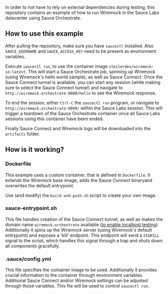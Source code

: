 In order to not have to rely on external dependencies during testing, this repository contains an example of how to run Wiremock in the Sauce Labs datacenter using Sauce Orchestrate.

## How to use this example

After pulling the repository, make sure you have `saucectl` installed. Also `SAUCE_USERNAME` and `SAUCE_ACCESS_KEY` need to be present as environment variables.

Execute `saucectl run`, to use the container image `steilerdev/wiremock-so:latest`. This will start a Sauce Orchestrate job, spinning up Wiremock (using Wiremock's hello world sample), as well as Sauce Connect. Once the Sauce Connect tunnel is available, you can start any session (while making sure to select the Sauce Connect tunnel) and navigate to `http://wiremock.orchestrate:8080/hello` to see the Wiremock response.

To end the session, either `Ctrl-C` the `saucectl run` program, or navigate to `http://wiremock.orchestrate:9999/` within the Sauce Labs session. This will trigger a teardown of the Sauce Orchestrate container once all Sauce Labs sessions using this container have been ended.

Finally Sauce Connect and Wiremock logs will be downloaded into the `artifacts` folder.

## How is it working?

### Dockerfile

This example uses a custom container, that is defined in `Dockerfile`. It extends the Wiremock base image, adds the Sauce Connect binaryand overwrites the default entrypoint.

Use (and modify) the `build-and-push.sh` script to create your own image.

### sauce-entrypoint.sh

This file handles creation of the Sauce Connect tunnel, as well as makes the domain name `wiremock.orchestrate` available ([to enable localhost testing](https://docs.saucelabs.com/secure-connections/sauce-connect/setup-configuration/specialized-environments/#testing-mobile-devices-against-localhost)). Additionally it spins up the Wiremock server (using Wiremock's default entrypoint) and exposes a 'kill' endpoint. This endpoint will send a `SIGKILL` signal to the script, which handles this signal through a trap and shuts down all components gracefully.

### .sauce/config.yml

This file specifies the container image to be used. Additionally it provides crucial information to the container through environment variables. Additional Sauce Connect and/or Wiremock settings can be adjusted through those variables. This file will be used to control `saucectl run`.